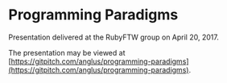 # Programming Paradigms

Presentation delivered at the RubyFTW group on April 20, 2017.

The presentation may be viewed at [https://gitpitch.com/anglus/programming-paradigms](https://gitpitch.com/anglus/programming-paradigms).
